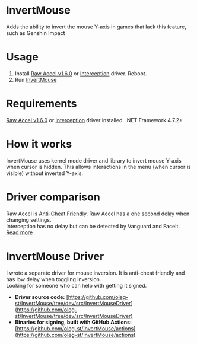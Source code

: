 # InvertMouse
Adds the ability to invert the mouse Y-axis in games that lack this feature, such as Genshin Impact

# Usage

1. Install [Raw Accel v1.6.0](https://github.com/a1xd/rawaccel) or [Interception](https://github.com/oblitum/Interception) driver. Reboot.
2. Run [InvertMouse](https://github.com/oleg-st/InvertMouse/releases/latest)

# Requirements
[Raw Accel v1.6.0](https://github.com/a1xd/rawaccel) or [Interception](https://github.com/oblitum/Interception) driver installed. .NET Framework 4.7.2+

# How it works

InvertMouse uses kernel mode driver and library to invert mouse Y-axis when cursor is hidden. 
This allows interactions in the menu (when cursor is visible) without inverted Y-axis.

# Driver comparison
Raw Accel is [Anti-Cheat Friendly](https://github.com/a1xd/rawaccel#anti-cheat-friendly). Raw Accel has a one second delay when changing settings.  
Interception has no delay but can be detected by Vanguard and FaceIt.  
[Read more](https://www.kovaak.com/mouse-acceleration/)

# InvertMouse Driver

I wrote a separate driver for mouse inversion. It is anti-cheat friendly and has low delay when toggling inversion.  
Looking for someone who can help with getting it signed.

- **Driver source code:** [https://github.com/oleg-st/InvertMouse/tree/dev/src/InvertMouseDriver](https://github.com/oleg-st/InvertMouse/tree/dev/src/InvertMouseDriver)
- **Binaries for signing, built with GitHub Actions:** [https://github.com/oleg-st/InvertMouse/actions](https://github.com/oleg-st/InvertMouse/actions)
